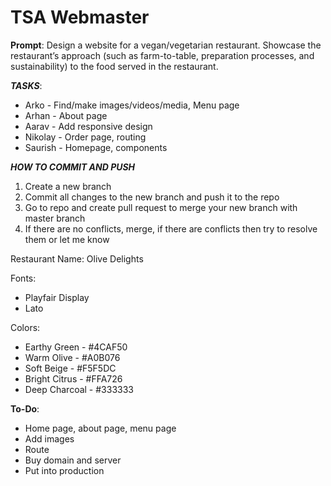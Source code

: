 # TSA Webmaster

**Prompt**: Design a website for a vegan/vegetarian restaurant.  Showcase the restaurant’s approach (such as farm-to-table, preparation processes, and sustainability) to the food served in the restaurant.

***TASKS***:
* Arko - Find/make images/videos/media, Menu page
* Arhan - About page
* Aarav - Add responsive design
* Nikolay - Order page, routing
* Saurish - Homepage, components

***HOW TO COMMIT AND PUSH***
1. Create a new branch
2. Commit all changes to the new branch and push it to the repo
3. Go to repo and create pull request to merge your new branch with master branch
4. If there are no conflicts, merge, if there are conflicts then try to resolve them or let me know

Restaurant Name: Olive Delights

Fonts:

* Playfair Display
* Lato

Colors:
* Earthy Green - #4CAF50 
* Warm Olive - #A0B076
* Soft Beige - #F5F5DC
* Bright Citrus - #FFA726
* Deep Charcoal - #333333 

**To-Do**:

* Home page, about page, menu page
* Add images
* Route
* Buy domain and server
* Put into production
